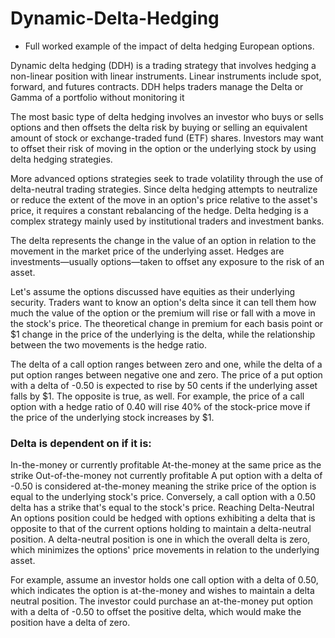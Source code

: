 # Dynamic-Delta-Hedging
- Full worked example of the impact of delta hedging European options.
  
Dynamic delta hedging (DDH) is a trading strategy that involves hedging a non-linear position with linear instruments. Linear instruments include spot, forward, and futures contracts. DDH helps traders manage the Delta or Gamma of a portfolio without monitoring it

The most basic type of delta hedging involves an investor who buys or sells options and then offsets the delta risk by buying or selling an equivalent amount of stock or exchange-traded fund (ETF) shares. Investors may want to offset their risk of moving in the option or the underlying stock by using delta hedging strategies.

More advanced options strategies seek to trade volatility through the use of delta-neutral trading strategies. Since delta hedging attempts to neutralize or reduce the extent of the move in an option's price relative to the asset's price, it requires a constant rebalancing of the hedge. Delta hedging is a complex strategy mainly used by institutional traders and investment banks.

The delta represents the change in the value of an option in relation to the movement in the market price of the underlying asset. Hedges are investments—usually options—taken to offset any exposure to the risk of an asset.

Let's assume the options discussed have equities as their underlying security. Traders want to know an option's delta since it can tell them how much the value of the option or the premium will rise or fall with a move in the stock's price. The theoretical change in premium for each basis point or $1 change in the price of the underlying is the delta, while the relationship between the two movements is the hedge ratio.

The delta of a call option ranges between zero and one, while the delta of a put option ranges between negative one and zero. The price of a put option with a delta of -0.50 is expected to rise by 50 cents if the underlying asset falls by $1. The opposite is true, as well. For example, the price of a call option with a hedge ratio of 0.40 will rise 40% of the stock-price move if the price of the underlying stock increases by $1.

### Delta is dependent on if it is:

In-the-money or currently profitable
At-the-money at the same price as the strike
Out-of-the-money not currently profitable
A put option with a delta of -0.50 is considered at-the-money meaning the strike price of the option is equal to the underlying stock's price. Conversely, a call option with a 0.50 delta has a strike that's equal to the stock's price.
Reaching Delta-Neutral
An options position could be hedged with options exhibiting a delta that is opposite to that of the current options holding to maintain a delta-neutral position. A delta-neutral position is one in which the overall delta is zero, which minimizes the options' price movements in relation to the underlying asset.

For example, assume an investor holds one call option with a delta of 0.50, which indicates the option is at-the-money and wishes to maintain a delta neutral position. The investor could purchase an at-the-money put option with a delta of -0.50 to offset the positive delta, which would make the position have a delta of zero.


